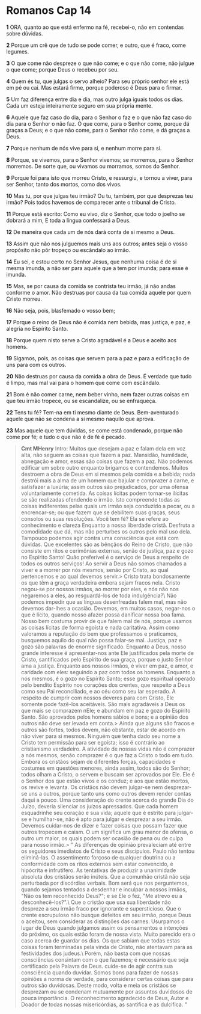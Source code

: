 # Romanos Cap 14

**1** 	ORA, quanto ao que está enfermo na fé, recebei-o, não em contendas sobre dúvidas.

**2** 	Porque um crê que de tudo se pode comer, e outro, que é fraco, come legumes.

**3** 	O que come não despreze o que não come; e o que não come, não julgue o que come; porque Deus o recebeu por seu.

**4** 	Quem és tu, que julgas o servo alheio? Para seu próprio senhor ele está em pé ou cai. Mas estará firme, porque poderoso é Deus para o firmar.

**5** 	Um faz diferença entre dia e dia, mas outro julga iguais todos os dias. Cada um esteja inteiramente seguro em sua própria mente.

**6** 	Aquele que faz caso do dia, para o Senhor o faz e o que não faz caso do dia para o Senhor o não faz. O que come, para o Senhor come, porque dá graças a Deus; e o que não come, para o Senhor não come, e dá graças a Deus.

**7** 	Porque nenhum de nós vive para si, e nenhum morre para si.

**8** 	Porque, se vivemos, para o Senhor vivemos; se morremos, para o Senhor morremos. De sorte que, ou vivamos ou morramos, somos do Senhor.

**9** 	Porque foi para isto que morreu Cristo, e ressurgiu, e tornou a viver, para ser Senhor, tanto dos mortos, como dos vivos.

**10** 	Mas tu, por que julgas teu irmão? Ou tu, também, por que desprezas teu irmão? Pois todos havemos de comparecer ante o tribunal de Cristo.

**11** 	Porque está escrito: Como eu vivo, diz o Senhor, que todo o joelho se dobrará a mim, E toda a língua confessará a Deus.

**12** 	De maneira que cada um de nós dará conta de si mesmo a Deus.

**13** 	Assim que não nos julguemos mais uns aos outros; antes seja o vosso propósito não pôr tropeço ou escândalo ao irmão.

**14** 	Eu sei, e estou certo no Senhor Jesus, que nenhuma coisa é de si mesma imunda, a não ser para aquele que a tem por imunda; para esse é imunda.

**15** 	Mas, se por causa da comida se contrista teu irmão, já não andas conforme o amor. Não destruas por causa da tua comida aquele por quem Cristo morreu.

**16** 	Não seja, pois, blasfemado o vosso bem;

**17** 	Porque o reino de Deus não é comida nem bebida, mas justiça, e paz, e alegria no Espírito Santo.

**18** 	Porque quem nisto serve a Cristo agradável é a Deus e aceito aos homens.

**19** 	Sigamos, pois, as coisas que servem para a paz e para a edificação de uns para com os outros.

**20** 	Não destruas por causa da comida a obra de Deus. É verdade que tudo é limpo, mas mal vai para o homem que come com escândalo.

**21** 	Bom é não comer carne, nem beber vinho, nem fazer outras coisas em que teu irmão tropece, ou se escandalize, ou se enfraqueça.

**22** 	Tens tu fé? Tem-na em ti mesmo diante de Deus. Bem-aventurado aquele que não se condena a si mesmo naquilo que aprova.

**23** 	Mas aquele que tem dúvidas, se come está condenado, porque não come por fé; e tudo o que não é de fé é pecado.


> **Cmt MHenry** Intro: Muitos que desejam a paz e falam dela em voz alta, não seguem as coisas que fazem a paz. Mansidão, humildade, abnegação e amor, essas são coisas que fazem a paz. Não podemos edificar um sobre outro enquanto brigamos e contendemos. Muitos destroem a obra de Deus em si mesmos pela comida e a bebida; nada destrói mais a alma de um homem que bajular e comprazer a carne, e satisfazer a luxúria; assim outros são prejudicados, por uma ofensa voluntariamente cometida. As coisas lícitas podem tornar-se ilícitas se são realizadas ofendendo o irmão. Isto compreende todas as coisas indiferentes pelas quais um irmão seja conduzido a pecar, ou a encrencar-se; ou que fazem que se debilitem suas graças, seus consolos ou suas resoluções. Você tem fé? Ela se refere ao conhecimento e clareza Enquanto a nossa liberdade cristã. Desfruta a comodidade que dá, mas não perturbes os outros pelo mal uso dela. Tampouco podemos agir contra uma consciência que está com dúvidas. Que excelentes são as bênçãos do Reino de Cristo, que não consiste em ritos e cerimônias externas, senão de justiça, paz e gozo no Espírito Santo! Quão preferível é o serviço de Deus a respeito de todos os outros serviços! Ao servir a Deus não somos chamados a viver e a morrer por nós mesmos, senão por Cristo, ao qual pertencemos e ao qual devemos servir.> Cristo trata bondosamente os que têm a graça verdadeira embora sejam fracos nela. Cristo negou-se por nossos irmãos, ao morrer por eles, e nós não nos negaremos a eles, ao resguardá-los de toda indulgência?\ Não podemos impedir que as línguas desenfreadas falem mal, mas não devemos dar-lhes a ocasião. Devemos, em muitos casos, negar-nos o que é lícito, quando nosso afazer possa danificar nossa boa fama. Nosso bem costuma provir de que falem mal de nós, porque usamos as coisas lícitas de forma egoísta e nada caritativa. Assim como valoramos a reputação do bem que professamos e praticamos, busquemos aquilo do qual não possa falar-se mal. Justiça, paz e gozo são palavras de enorme significado. Enquanto a Deus, nosso grande interesse é apresentar-nos ante Ele justificados pela morte de Cristo, santificados pelo Espírito de sua graça, porque o justo Senhor ama a justiça. Enquanto aos nossos irmãos, é viver em paz, e amor, e caridade com eles: seguindo a paz com todos os homens. Enquanto a nós mesmos, é o gozo no Espírito Santo; esse gozo espiritual operado pelo bendito Espírito nos corações dos crentes, que respeito a Deus como seu Pai reconciliado, e ao céu como seu lar esperado. A respeito de cumprir com nossos deveres para com Cristo, Ele somente pode fazê-los aceitáveis. São mais agradáveis a Deus os que mais se comprazem nEle; e abundam em paz e gozo do Espírito Santo. São aprovados pelos homens sábios e bons; e a opinião dos outros não deve ser levada em conta.> Ainda que alguns são fracos e outros são fortes, todos devem, não obstante, estar de acordo em não viver para si mesmos. Ninguém que tenha dado seu nome a Cristo tem permissão para ser egoísta; isso é contrário ao cristianismo verdadeiro. A atividade de nossas vidas não é comprazer a nós mesmos, senão comprazer é o que faz a Cristo o todo em tudo. Embora os cristãos sejam de diferentes forças, capacidades e costumes em questões menores, ainda assim, todos são do Senhor; todos olham a Cristo, o servem e buscam ser aprovados por Ele. Ele é o Senhor dos que estão vivos e os conduz; e aos que estão mortos, os revive e levanta. Os cristãos não devem julgar-se nem desprezar-se uns a outros, porque tanto uns como outros devem render contas daqui a pouco. Uma consideração do crente acerca do grande Dia do Juízo, deveria silenciar os juízos apressados. Que cada homem esquadrinhe seu coração e sua vida; aquele que é estrito para julgar-se e humilhar-se, não é apto para julgar e desprezar a seu irmão. Devemos cuidar-nos de dizer e fazer coisas que possam fazer que outros tropecem e caiam. O um significa um grau menor de ofensa, o outro um maior, os quais podem ser ocasião de pena ou de culpa para nosso irmão.> " As diferenças de opinião prevaleciam até entre os seguidores imediatos de Cristo e seus discípulos. Paulo não tentou eliminá-las. O assentimento forçoso de qualquer doutrina ou a conformidade com os ritos externos sem estar convencido, é hipócrita e infrutífero. As tentativas de produzir a unanimidade absoluta dos cristãos serão inúteis. Que a comunhão cristã não seja perturbada por discórdias verbais. Bom será que nos perguntemos, quando sejamos tentados a desdenhar e inculpar a nossos irmãos, "Não os tem reconhecido Deus?"; e se Ele o fez, "Me atrevo eu a desconhecê-los?".\ Que o cristão que usa sua liberdade não despreze a seu irmão fraco por ignorante e supersticioso. Que o crente escrupuloso não busque defeitos em seu irmão, porque Deus o aceitou, sem considerar as distinções das carnes. Usurpamos o lugar de Deus quando julgamos assim os pensamentos e intenções do próximo, os quais estão foram de nossa vista. Muito parecido era o caso acerca de guardar os dias. Os que sabiam que todas estas coisas foram terminadas pela vinda de Cristo, não atentavam para as festividades dos judeus.\ Porém, não basta com que nossas consciências consintam com o que fazemos; é necessário que seja certificado pela Palavra de Deus. cuide-se de agir contra sua consciência quando duvidar. Somos bons para fazer de nossas opiniões a norma de verdade, para considerar certas coisas que para outros são duvidosas. Deste modo, volta e meia os cristãos se desprezam ou se condenam mutuamente por assuntos duvidosos de pouca importância. O reconhecimento agradecido de Deus, Autor e Doador de todas nossas misericórdias, as santifica e as dulcifica. "